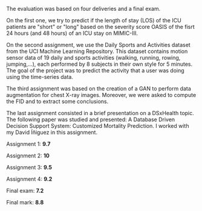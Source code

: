 
The evaluation was based on four deliveries and a final exam.

On the first one, we try to predict if the length of stay (LOS) of the ICU patients are "short" or "long" based on the severity score OASIS of the fisrt 24 hours (and 48 hours) of an ICU stay on MIMIC-III.

On the second assignment, we use the Daily Sports and Activities dataset from the UCI Machine Learning Repository. This dataset contains motion sensor data of 19 daily and sports activities (walking, running, rowing, jumping,...), each performed by 8 subjects in their own style for 5 minutes. The goal of the project was to predict the activity that a user was doing using the time-series data.

The third assignment was based on the creation of a GAN to perform data augmentation for chest X-ray images. Moreover, we were asked to compute the FID and to extract some conclusions.

The last assignment consisted in a brief presentation on a DSxHealth topic. The following paper was studied and presented: A Database Driven Decision Support System: Customized Mortality Prediction. I worked with my David Íñiguez in this assignment.

Assignment 1: **9.7**

Assignment 2: **10**

Assignment 3: **9.5**

Assignment 4: **9.2**

Final exam: **7.2**

Final mark: **8.8**
